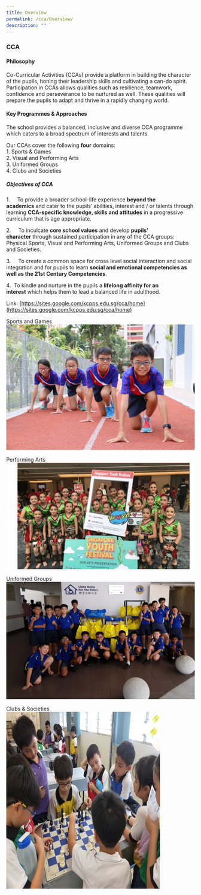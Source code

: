 ```yaml
---
title: Overview
permalink: /cca/Overview/
description: ""
---
```

### **CCA**

#### **Philosophy**
Co-Curricular Activities (CCAs) provide a platform in building the character of the pupils, honing their leadership skills and cultivating a can-do spirit. Participation in CCAs allows qualities such as resilience, teamwork, confidence and perseverance to be nurtured as well. These qualities will prepare the pupils to adapt and thrive in a rapidly changing world.

#### **Key Programmes & Approaches**
The school provides a balanced, inclusive and diverse CCA programme which caters to a broad spectrum of interests and talents.

Our CCAs cover the following **four** domains: <br>
1\. Sports & Games  
2\. Visual and Performing Arts  
3\. Uniformed Groups  
4\. Clubs and Societies

##### **Objectives of CCA**

1.     To provide a broader school-life experience **beyond the academics** and cater to the pupils’ abilities, interest and / or talents through learning **CCA-specific knowledge, skills and attitudes** in a progressive curriculum that is age appropriate.  

2.     To inculcate **core school values** and develop **pupils’ character** through sustained participation in any of the CCA groups: Physical Sports, Visual and Performing Arts, Uniformed Groups and Clubs and Societies.

3.     To create a common space for cross level social interaction and social integration and for pupils to learn **social and emotional competencies as well as the 21st Century Competencies**.

4.  To kindle and nurture in the pupils a **lifelong affinity for an interest** which helps them to lead a balanced life in adulthood.

Link: [https://sites.google.com/kcpps.edu.sg/cca/home](https://sites.google.com/kcpps.edu.sg/cca/home)

Sports and Games
![](/images/Physical%20Sports.jpg)

Performing Arts
![](/images/dance.jpg)

Uniformed Groups
![](/images/BB.jpeg)

Clubs & Societies
![](/images/Mind%20Games.jpg)